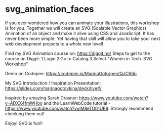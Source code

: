 # svg_animation_faces
If you ever wondered how you can animate your illustrations, this workshop is for you. 
Together we will create an SVG (Scalable Vector Graphics) Animation of an object and make it alive using CSS and JavaScript. 
It has never been more simple. Yet having that skill will allow you to take your next web development projects to a whole new level!


Find my SVG Animation course on: https://diggit.no/ 
Steps to get to the course on Diggit: 1.Login 2.Go to Catalog 3.Select "Women in Tech. SVG Workshop"


Demo on Codepen: https://codepen.io/MarinaGoto/pen/QJORdp


My SVG Introduction / Inspiration Presentation: https://slides.com/marinagotovkina/deck/live#/


Inspired by amazing Sarah Drasner: https://www.youtube.com/watch?v=ADXX4fmWHbo and the LearnWebCode tutorial - https://www.youtube.com/watch?v=IM8eTD01UE8. Strongly recommend checking them out!

Enjoy! SVG is fun!!
